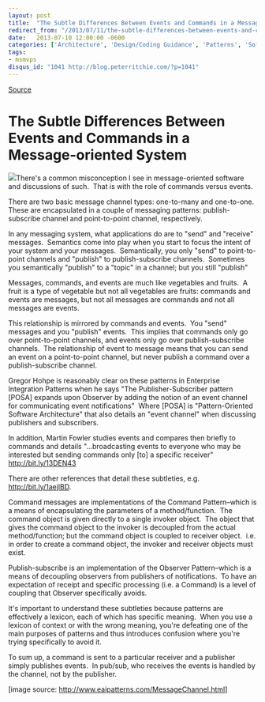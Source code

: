 ```yaml
---
layout: post
title:  "The Subtle Differences Between Events and Commands in a Message-oriented System"
redirect_from: "/2013/07/11/the-subtle-differences-between-events-and-commands-in-a-message-oriented-system/"
date:   2013-07-10 12:00:00 -0600
categories: ['Architecture', 'Design/Coding Guidance', 'Patterns', 'Software Development', 'Software Development Guidance']
tags:
- msmvps
disqus_id: "1041 http://blog.peterritchie.com/?p=1041"
---
```

[Source](http://pr-blog.azurewebsites.net/2013/07/11/the-subtle-differences-between-events-and-commands-in-a-message-oriented-system/ "Permalink to The Subtle Differences Between Events and Commands in a Message-oriented System")

# The Subtle Differences Between Events and Commands in a Message-oriented System

![][1]There's a common misconception I see in message-oriented software and discussions of such.  That is with the role of commands versus events.

There are two basic message channel types: one-to-many and one-to-one.  These are encapsulated in a couple of messaging patterns: publish-subscribe channel and point-to-point channel, respectively.

In any messaging system, what applications do are to "send" and "receive" messages.  Semantics come into play when you start to focus the intent of your system and your messages.  Semantically, you only "send" to point-to-point channels and "publish" to publish-subscribe channels.  Sometimes you semantically "publish" to a "topic" in a channel; but you still "publish"

Messages, commands, and events are much like vegetables and fruits.  A fruit is a type of vegetable but not all vegetables are fruits: commands and events are messages, but not all messages are commands and not all messages are events.

This relationship is mirrored by commands and events.  You "send" messages and you "publish" events.  This implies that commands only go over point-to-point channels, and events only go over publish-subscribe channels.  The relationship of event to message means that you can send an event on a point-to-point channel, but never publish a command over a publish-subscribe channel.

Gregor Hohpe is reasonably clear on these patterns in Enterprise Integration Patterns when he says "The Publisher-Subscriber pattern [POSA] expands upon Observer by adding the notion of an event channel for communicating event notifications"  Where [POSA] is "Pattern-Oriented Software Architecture" that also details an "event channel" when discussing publishers and subscribers.

In addition, Martin Fowler studies events and compares then briefly to commands and details "…broadcasting events to everyone who may be interested but sending commands only [to] a specific receiver" <http://bit.ly/13DEN43>

There are other references that detail these subtleties, e.g. <http://bit.ly/1aejlBD>.

Command messages are implementations of the Command Pattern–which is a means of encapsulating the parameters of a method/function.  The command object is given directly to a single invoker object.  The object that gives the command object to the invoker is decoupled from the actual method/function; but the command object is coupled to receiver object.  i.e. in order to create a command object, the invoker and receiver objects must exist.

Publish-subscribe is an implementation of the Observer Pattern–which is a means of decoupling observers from publishers of notifications.  To have an expectation of receipt and specific processing (i.e. a Command) is a level of coupling that Observer specifically avoids.

It's important to understand these subtleties because patterns are effectively a lexicon, each of which has specific meaning.  When you use a lexicon of context or with the wrong meaning, you're defeating one of the main purposes of patterns and thus introduces confusion where you're trying specifically to avoid it.

To sum up, a command is sent to a particular receiver and a publisher simply publishes events.  In pub/sub, who receives the events is handled by the channel, not by the publisher.

[image source: <http://www.eaipatterns.com/MessageChannel.html>]

[1]: http://www.eaipatterns.com/img/MessageChannelSolution.gif

